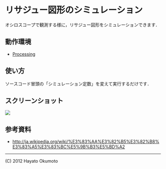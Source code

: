 リサジュー図形のシミュレーション
==================================

オシロスコープで観測する様に，リサジュー図形をシミュレーションできます．

## 動作環境
* [Processing](http://processing.org)

## 使い方
ソースコード冒頭の「シミュレーション定数」を変えて実行するだけです．

## スクリーンショット
![](http://gyazo.com/5bbc8cb28e46bc608b15a3b4ae92eca6.png?1352811135)


## 参考資料
* <http://ja.wikipedia.org/wiki/%E3%83%AA%E3%82%B5%E3%82%B8%E3%83%A5%E3%83%BC%E5%9B%B3%E5%BD%A2>

----------------------------------
(C) 2012 Hayato Okumoto
